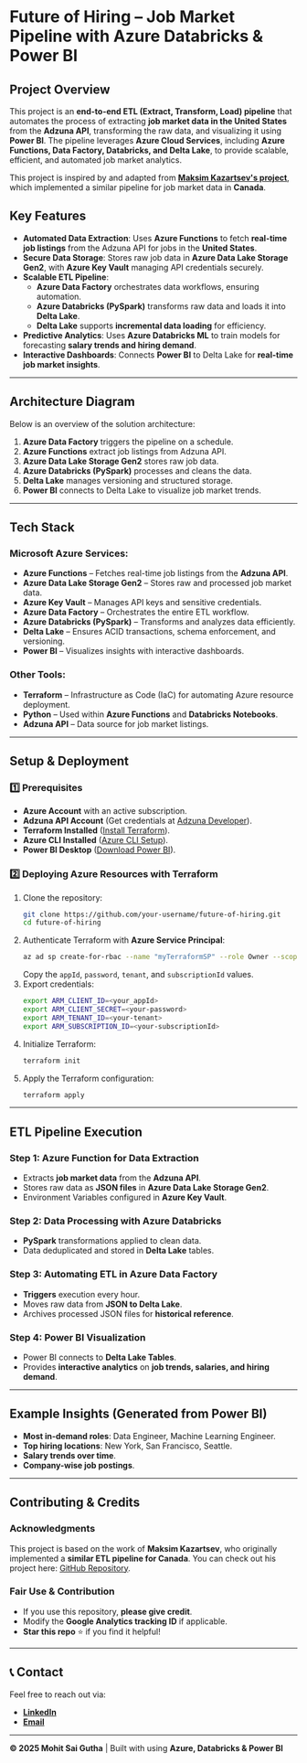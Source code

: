 # Future of Hiring – Job Market Pipeline with Azure Databricks & Power BI

## Project Overview
This project is an **end-to-end ETL (Extract, Transform, Load) pipeline** that automates the process of extracting **job market data in the United States** from the **Adzuna API**, transforming the raw data, and visualizing it using **Power BI**. The pipeline leverages **Azure Cloud Services**, including **Azure Functions, Data Factory, Databricks, and Delta Lake**, to provide scalable, efficient, and automated job market analytics.

This project is inspired by and adapted from **[Maksim Kazartsev's project](https://github.com/kazarmax/adzuna_etl_azure)**, which implemented a similar pipeline for job market data in **Canada**.

## Key Features
- **Automated Data Extraction**: Uses **Azure Functions** to fetch **real-time job listings** from the Adzuna API for jobs in the **United States**.
- **Secure Data Storage**: Stores raw job data in **Azure Data Lake Storage Gen2**, with **Azure Key Vault** managing API credentials securely.
- **Scalable ETL Pipeline**:
  - **Azure Data Factory** orchestrates data workflows, ensuring automation.
  - **Azure Databricks (PySpark)** transforms raw data and loads it into **Delta Lake**.
  - **Delta Lake** supports **incremental data loading** for efficiency.
- **Predictive Analytics**: Uses **Azure Databricks ML** to train models for forecasting **salary trends and hiring demand**.
- **Interactive Dashboards**: Connects **Power BI** to Delta Lake for **real-time job market insights**.

---

## Architecture Diagram
Below is an overview of the solution architecture:

1. **Azure Data Factory** triggers the pipeline on a schedule.
2. **Azure Functions** extract job listings from Adzuna API.
3. **Azure Data Lake Storage Gen2** stores raw job data.
4. **Azure Databricks (PySpark)** processes and cleans the data.
5. **Delta Lake** manages versioning and structured storage.
6. **Power BI** connects to Delta Lake to visualize job market trends.

---

## Tech Stack
### **Microsoft Azure Services:**
- **Azure Functions** – Fetches real-time job listings from the **Adzuna API**.
- **Azure Data Lake Storage Gen2** – Stores raw and processed job market data.
- **Azure Key Vault** – Manages API keys and sensitive credentials.
- **Azure Data Factory** – Orchestrates the entire ETL workflow.
- **Azure Databricks (PySpark)** – Transforms and analyzes data efficiently.
- **Delta Lake** – Ensures ACID transactions, schema enforcement, and versioning.
- **Power BI** – Visualizes insights with interactive dashboards.

### **Other Tools:**
- **Terraform** – Infrastructure as Code (IaC) for automating Azure resource deployment.
- **Python** – Used within **Azure Functions** and **Databricks Notebooks**.
- **Adzuna API** – Data source for job market listings.

---

## Setup & Deployment
### **1️⃣ Prerequisites**
- **Azure Account** with an active subscription.
- **Adzuna API Account** (Get credentials at [Adzuna Developer](https://developer.adzuna.com/)).
- **Terraform Installed** ([Install Terraform](https://developer.hashicorp.com/terraform/tutorials/azure-get-started/infrastructure-as-code)).
- **Azure CLI Installed** ([Azure CLI Setup](https://learn.microsoft.com/en-us/cli/azure/)).
- **Power BI Desktop** ([Download Power BI](https://www.microsoft.com/en-us/power-platform/products/power-bi/downloads)).

### **2️⃣ Deploying Azure Resources with Terraform**
1. Clone the repository:
   ```bash
   git clone https://github.com/your-username/future-of-hiring.git
   cd future-of-hiring
   ```
2. Authenticate Terraform with **Azure Service Principal**:
   ```bash
   az ad sp create-for-rbac --name "myTerraformSP" --role Owner --scopes /subscriptions/<your-subscription-id>
   ```
   Copy the `appId`, `password`, `tenant`, and `subscriptionId` values.
3. Export credentials:
   ```bash
   export ARM_CLIENT_ID=<your_appId>
   export ARM_CLIENT_SECRET=<your-password>
   export ARM_TENANT_ID=<your-tenant>
   export ARM_SUBSCRIPTION_ID=<your-subscriptionId>
   ```
4. Initialize Terraform:
   ```bash
   terraform init
   ```
5. Apply the Terraform configuration:
   ```bash
   terraform apply
   ```

---

## ETL Pipeline Execution
### **Step 1: Azure Function for Data Extraction**
- Extracts **job market data** from the **Adzuna API**.
- Stores raw data as **JSON files** in **Azure Data Lake Storage Gen2**.
- Environment Variables configured in **Azure Key Vault**.

### **Step 2: Data Processing with Azure Databricks**
- **PySpark** transformations applied to clean data.
- Data deduplicated and stored in **Delta Lake** tables.

### **Step 3: Automating ETL in Azure Data Factory**
- **Triggers** execution every hour.
- Moves raw data from **JSON to Delta Lake**.
- Archives processed JSON files for **historical reference**.

### **Step 4: Power BI Visualization**
- Power BI connects to **Delta Lake Tables**.
- Provides **interactive analytics** on **job trends, salaries, and hiring demand**.

---

## Example Insights (Generated from Power BI)
- **Most in-demand roles**: Data Engineer, Machine Learning Engineer.
- **Top hiring locations**: New York, San Francisco, Seattle.
- **Salary trends over time**.
- **Company-wise job postings**.

---

## Contributing & Credits
### **Acknowledgments**
This project is based on the work of **Maksim Kazartsev**, who originally implemented a **similar ETL pipeline for Canada**. You can check out his project here: [GitHub Repository](https://github.com/kazarmax/adzuna_etl_azure).

### **Fair Use & Contribution**
- If you use this repository, **please give credit**.
- Modify the **Google Analytics tracking ID** if applicable.
- **Star this repo** ⭐ if you find it helpful!

---

## 📞 Contact
Feel free to reach out via:
- **[LinkedIn](https://www.linkedin.com/in/mohitsaigutha/)**
- **[Email](mailto:mohit.sai6@gmail.com)**

---

**© 2025 Mohit Sai Gutha** | Built with using **Azure, Databricks & Power BI**

